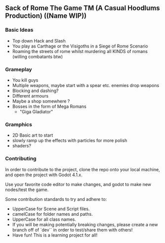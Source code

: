 ## Sack of Rome The Game TM (A Casual Hoodlums Production) ((Name WIP))

### Basic Ideas

- Top down Hack and Slash
- You play as Carthage or the Visigoths in a Siege of Rome Scenario
- Roaming the streets of rome whilst murdering all KINDS of romans (willing combatants btw) 

### Grameplay

- You kill guys
- Multiple weapons, maybe start with a spear etc. enemies drop weapons
- Blocking and dashing?
- Different armours
- Maybe a shop somewhere  ? 
- Bosses in the form of Mega Romans
  - "Giga Gladiator"

### Gramphics

- 2D Basic art to start
- slowly ramp up the effects with particles for more polish
- shaders?

### Contributing
In order to contribute to the project, clone the repo onto your local machine, and open the project with Godot 4.1.x.

Use your favorite code editor to make changes, and godot to make new nodes/test the game. 

Some contribution standards to try and adhere to:
- UpperCase for Scene and Script files.
- camelCase for folder names and paths.
- UpperCase for all class names.
- If you will be making potentially breaking changes, please create a new branch off of `dev`` in order to test/share them with others!
- Have fun! This is a learning project for all!